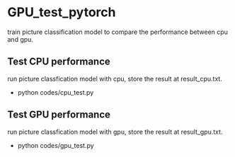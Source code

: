 # GPU_test_pytorch
train picture classification model to compare the performance between cpu and gpu.
## Test CPU performance
run picture classfication model with cpu, store the result at result_cpu.txt.<br>
- python codes/cpu_test.py

## Test GPU performance
run picture classfication model with gpu, store the result at result_gpu.txt.<br>
- python codes/gpu_test.py
